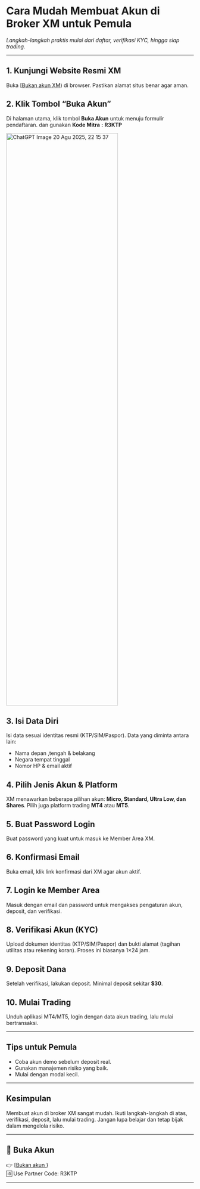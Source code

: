 # Cara Mudah Membuat Akun di Broker XM untuk Pemula

*Langkah-langkah praktis mulai dari daftar, verifikasi KYC, hingga siap trading.*

---

## 1. Kunjungi Website Resmi XM
Buka [<a href="https://clicks.pipaffiliates.com/c?c=928231&amp;l=id&amp;p=1">Bukan akun XM</a>) di browser. Pastikan alamat situs benar agar aman.

## 2. Klik Tombol “Buka Akun”
Di halaman utama, klik tombol **Buka Akun** untuk menuju formulir pendaftaran. dan gunakan **Kode Mitra** **:** **R3KTP**

<img width="300" height="1536" alt="ChatGPT Image 20 Agu 2025, 22 15 37" src="https://github.com/user-attachments/assets/5d70f3e7-1dbe-474e-be21-7dcf17d82aa0" />

## 3. Isi Data Diri
Isi data sesuai identitas resmi (KTP/SIM/Paspor). Data yang diminta antara lain:
- Nama depan ,tengah & belakang
- Negara tempat tinggal
- Nomor HP & email aktif

## 4. Pilih Jenis Akun & Platform
XM menawarkan beberapa pilihan akun: **Micro, Standard, Ultra Low, dan Shares**. Pilih juga platform trading **MT4** atau **MT5**.

## 5. Buat Password Login
Buat password yang kuat untuk masuk ke Member Area XM.

## 6. Konfirmasi Email
Buka email, klik link konfirmasi dari XM agar akun aktif.

## 7. Login ke Member Area
Masuk dengan email dan password untuk mengakses pengaturan akun, deposit, dan verifikasi.

## 8. Verifikasi Akun (KYC)
Upload dokumen identitas (KTP/SIM/Paspor) dan bukti alamat (tagihan utilitas atau rekening koran). Proses ini biasanya 1×24 jam.

## 9. Deposit Dana
Setelah verifikasi, lakukan deposit. Minimal deposit sekitar **$30**.

## 10. Mulai Trading
Unduh aplikasi MT4/MT5, login dengan data akun trading, lalu mulai bertransaksi.

---

## Tips untuk Pemula
- Coba akun demo sebelum deposit real.
- Gunakan manajemen risiko yang baik.
- Mulai dengan modal kecil.

---

## Kesimpulan
Membuat akun di broker XM sangat mudah. Ikuti langkah-langkah di atas, verifikasi, deposit, lalu mulai trading. Jangan lupa belajar dan tetap bijak dalam mengelola risiko.

---

## 🎯 Buka Akun
👉 [<a href="https://clicks.pipaffiliates.com/c?c=928231&amp;l=id&amp;p=1">Bukan akun </a>}  
🆔 Use Partner Code: R3KTP

---
